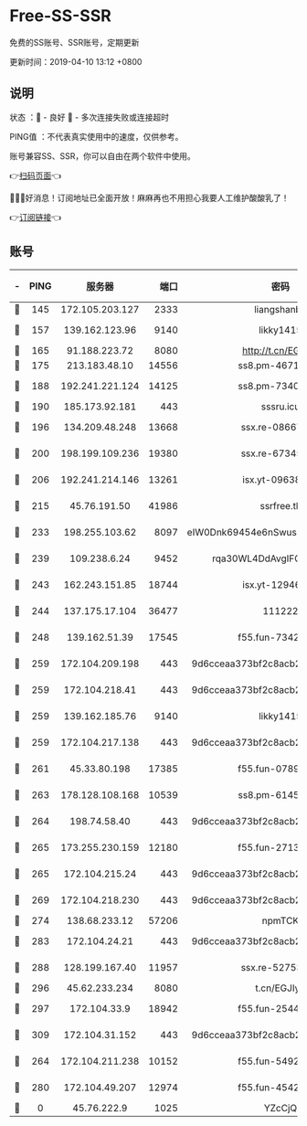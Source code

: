 # Free-SS-SSR

免费的SS账号、SSR账号，定期更新

更新时间：2019-04-10 13:12 +0800

## 说明

状态     ：🙂 - 良好 🙁 - 多次连接失败或连接超时

PING值   ：不代表真实使用中的速度，仅供参考。

账号兼容SS、SSR，你可以自由在两个软件中使用。

👉[扫码页面](https://liesauer.github.io/Free-SS-SSR/)👈

🎉🎉🎉好消息！订阅地址已全面开放！麻麻再也不用担心我要人工维护酸酸乳了！

👉[订阅链接](https://www.liesauer.net/yogurt/subscribe?ACCESS_TOKEN=DAYxR3mMaZAsaqUb)👈

## 账号

|-|PING|服务器|端口|密码|加密方式|区域|
|:----:|:----:|:-----:|-----:|:----:|:----:|:----:|
|🙂|145|172.105.203.127|2333|liangshanbo|chacha20|JP|
|🙂|157|139.162.123.96|9140|likky1415|aes-256-cfb|JP|
|🙂|165|91.188.223.72|8080|http://t.cn/EGJIyrl|rc4-md5|RU|
|🙂|175|213.183.48.10|14556|ss8.pm-46715191|rc4-md5|RU|
|🙂|188|192.241.221.124|14125|ss8.pm-73400574|aes-256-cfb|US|
|🙂|190|185.173.92.181|443|sssru.icu|rc4-md5|RU|
|🙂|196|134.209.48.248|13668|ssx.re-08667439|aes-256-cfb|US|
|🙂|200|198.199.109.236|19380|ssx.re-67345010|aes-256-cfb|US|
|🙂|206|192.241.214.146|13261|isx.yt-09638274|aes-256-cfb|US|
|🙂|215|45.76.191.50|41986|ssrfree.tk|aes-256-cfb|SG|
|🙂|233|198.255.103.62|8097|eIW0Dnk69454e6nSwuspv9DmS201tQ0D|aes-256-cfb|US|
|🙂|239|109.238.6.24|9452|rqa30WL4DdAvgIFG6Fs3znzTa|aes-256-cfb|FR|
|🙂|243|162.243.151.85|18744|isx.yt-12946786|aes-256-cfb|US|
|🙂|244|137.175.17.104|36477|111222|aes-256-cfb|US|
|🙂|248|139.162.51.39|17545|f55.fun-73422177|aes-256-cfb|SG|
|🙂|259|172.104.209.198|443|9d6cceaa373bf2c8acb22e60b6a58be6|aes-256-cfb|US|
|🙂|259|172.104.218.41|443|9d6cceaa373bf2c8acb22e60b6a58be6|aes-256-cfb|US|
|🙂|259|139.162.185.76|9140|likky1415|aes-256-cfb|DE|
|🙂|259|172.104.217.138|443|9d6cceaa373bf2c8acb22e60b6a58be6|aes-256-cfb|US|
|🙂|261|45.33.80.198|17385|f55.fun-07896387|aes-256-cfb|US|
|🙂|263|178.128.108.168|10539|ss8.pm-61451239|aes-256-cfb|SG|
|🙂|264|198.74.58.40|443|9d6cceaa373bf2c8acb22e60b6a58be6|aes-256-cfb|US|
|🙂|265|173.255.230.159|12180|f55.fun-27131097|aes-256-cfb|US|
|🙂|265|172.104.215.24|443|9d6cceaa373bf2c8acb22e60b6a58be6|aes-256-cfb|US|
|🙂|269|172.104.218.230|443|9d6cceaa373bf2c8acb22e60b6a58be6|aes-256-cfb|US|
|🙂|274|138.68.233.12|57206|npmTCK|rc4-md5|US|
|🙂|283|172.104.24.21|443|9d6cceaa373bf2c8acb22e60b6a58be6|aes-256-cfb|US|
|🙂|288|128.199.167.40|11957|ssx.re-52753780|aes-256-cfb|SG|
|🙂|296|45.62.233.234|8080|t.cn/EGJIyrl|rc4-md5|CA|
|🙂|297|172.104.33.9|18942|f55.fun-25441052|aes-256-cfb|SG|
|🙂|309|172.104.31.152|443|9d6cceaa373bf2c8acb22e60b6a58be6|aes-256-cfb|US|
|🙂|264|172.104.211.238|10152|f55.fun-54923385|aes-256-cfb|US|
|🙂|280|172.104.49.207|12974|f55.fun-45425940|aes-256-cfb|SG|
|🙁|0|45.76.222.9|1025|YZcCjQ|rc4-md5|JP|
